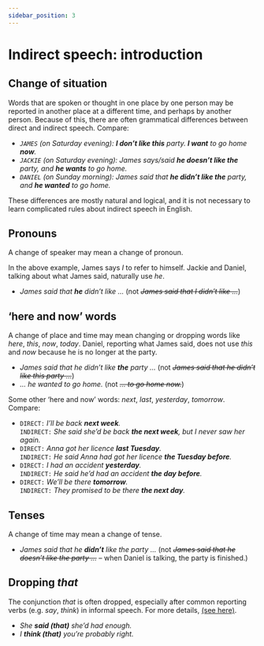 ```yaml
---
sidebar_position: 3
---
```


# Indirect speech: introduction

## Change of situation

Words that are spoken or thought in one place by one person may be reported in another place at a different time, and perhaps by another person. Because of this, there are often grammatical differences between direct and indirect speech. Compare:

- *``JAMES`` (on Saturday evening): **I don’t like this** party. **I want** to go home **now**.*
- *``JACKIE`` (on Saturday evening): James says/said **he doesn’t like the** party, and **he wants** to go home.*
- *``DANIEL`` (on Sunday morning): James said that **he didn’t like the** party, and **he wanted** to go home.*

These differences are mostly natural and logical, and it is not necessary to learn complicated rules about indirect speech in English.

## Pronouns

A change of speaker may mean a change of pronoun.

In the above example, James says *I* to refer to himself. Jackie and Daniel, talking about what James said, naturally use *he*.

- *James said that **he** didn’t like …* (not *~~James said that I didn’t like …~~*)

## ‘here and now’ words

A change of place and time may mean changing or dropping words like *here*, *this*, *now*, *today*. Daniel, reporting what James said, does not use *this* and *now* because he is no longer at the party.

- *James said that he didn’t like **the** party …* (not *~~James said that he didn’t like this party …~~*)
- *… he wanted to go home.* (not *~~… to go home now.~~*)

Some other ‘here and now’ words: *next*, *last*, *yesterday*, *tomorrow*. Compare:

- ``DIRECT:`` *I’ll be back **next week**.*  
  ``INDIRECT:`` *She said she’d be back **the next week**, but I never saw her again.*
- ``DIRECT:`` *Anna got her licence **last Tuesday**.*  
  ``INDIRECT:`` *He said Anna had got her licence **the Tuesday before**.*
- ``DIRECT:`` *I had an accident **yesterday**.*  
  ``INDIRECT:`` *He said he’d had an accident **the day before**.*
- ``DIRECT:`` *We’ll be there **tomorrow**.*  
  ``INDIRECT:`` *They promised to be there **the next day**.*

## Tenses

A change of time may mean a change of tense.

- *James said that he **didn’t** like the party …* (not *~~James said that he doesn’t like the party …~~* – when Daniel is talking, the party is finished.)

## Dropping *that*

The conjunction *that* is often dropped, especially after common reporting verbs (e.g. *say*, *think*) in informal speech. For more details, [(see here)](./leaving-out-that).

- *She **said (that)** she’d had enough.*
- *I **think (that)** you’re probably right.*
